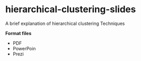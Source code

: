 # hierarchical-clustering-slides
A brief explanation of hierarchical clustering Techniques

**Format files**
- PDF
- PowerPoin
- Prezi
